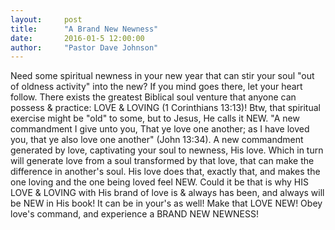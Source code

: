 ```yaml
---
layout:     post
title:      "A Brand New Newness"
date:       2016-01-5 12:00:00
author:     "Pastor Dave Johnson"
---
```


Need some spiritual newness in your new year that can stir your soul "out of oldness activity" into the new?  If you mind goes there, let your heart follow.  There exists the greatest Biblical soul venture that anyone can possess & practice: LOVE & LOVING (1 Corinthians 13:13)!  Btw, that spiritual exercise might be "old" to some, but to Jesus, He calls it NEW.  "A new commandment I give unto you, That ye love one another; as I have loved you, that ye also love one another" (John 13:34).  A new commandment generated by love, captivating your soul to newness, His love.  Which in turn will generate love from a soul transformed by that love, that can make the difference in another's soul.  His love does that, exactly that, and makes the one loving and the one being loved feel NEW.  Could it be that is why HIS LOVE & LOVING with His brand of love is & always has been, and always will be NEW in His book!  It can be in your's as well!  Make that LOVE NEW!  Obey love's command, and experience a BRAND NEW NEWNESS!
